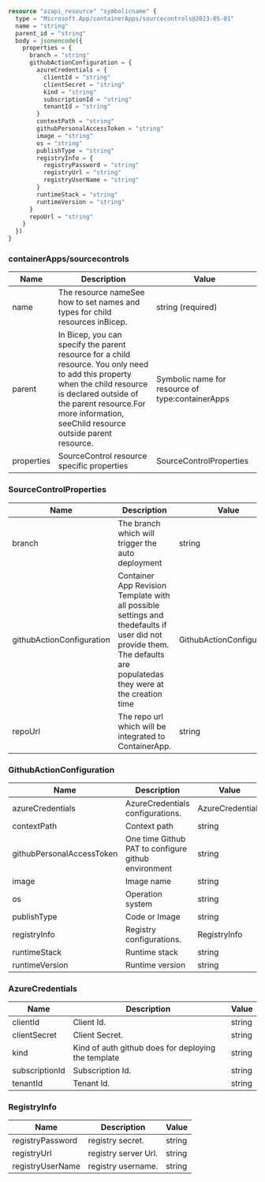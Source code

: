 ```terraform
resource "azapi_resource" "symbolicname" {
  type = "Microsoft.App/containerApps/sourcecontrols@2023-05-01"
  name = "string"
  parent_id = "string"
  body = jsonencode({
    properties = {
      branch = "string"
      githubActionConfiguration = {
        azureCredentials = {
          clientId = "string"
          clientSecret = "string"
          kind = "string"
          subscriptionId = "string"
          tenantId = "string"
        }
        contextPath = "string"
        githubPersonalAccessToken = "string"
        image = "string"
        os = "string"
        publishType = "string"
        registryInfo = {
          registryPassword = "string"
          registryUrl = "string"
          registryUserName = "string"
        }
        runtimeStack = "string"
        runtimeVersion = "string"
      }
      repoUrl = "string"
    }
  })
}

```

### containerApps/sourcecontrols

| Name | Description | Value |
|-|-|-|
| name | The resource nameSee how to set names and types for child resources inBicep. | string (required) |
| parent | In Bicep, you can specify the parent resource for a child resource. You only need to add this property when the child resource is declared outside of the parent resource.For more information, seeChild resource outside parent resource. | Symbolic name for resource of type:containerApps |
| properties | SourceControl resource specific properties | SourceControlProperties |


### SourceControlProperties

| Name | Description | Value |
|-|-|-|
| branch | The branch which will trigger the auto deployment | string |
| githubActionConfiguration | Container App Revision Template with all possible settings and thedefaults if user did not provide them. The defaults are populatedas they were at the creation time | GithubActionConfiguration |
| repoUrl | The repo url which will be integrated to ContainerApp. | string |


### GithubActionConfiguration

| Name | Description | Value |
|-|-|-|
| azureCredentials | AzureCredentials configurations. | AzureCredentials |
| contextPath | Context path | string |
| githubPersonalAccessToken | One time Github PAT to configure github environment | string |
| image | Image name | string |
| os | Operation system | string |
| publishType | Code or Image | string |
| registryInfo | Registry configurations. | RegistryInfo |
| runtimeStack | Runtime stack | string |
| runtimeVersion | Runtime version | string |


### AzureCredentials

| Name | Description | Value |
|-|-|-|
| clientId | Client Id. | string |
| clientSecret | Client Secret. | string |
| kind | Kind of auth github does for deploying the template | string |
| subscriptionId | Subscription Id. | string |
| tenantId | Tenant Id. | string |


### RegistryInfo

| Name | Description | Value |
|-|-|-|
| registryPassword | registry secret. | string |
| registryUrl | registry server Url. | string |
| registryUserName | registry username. | string |



